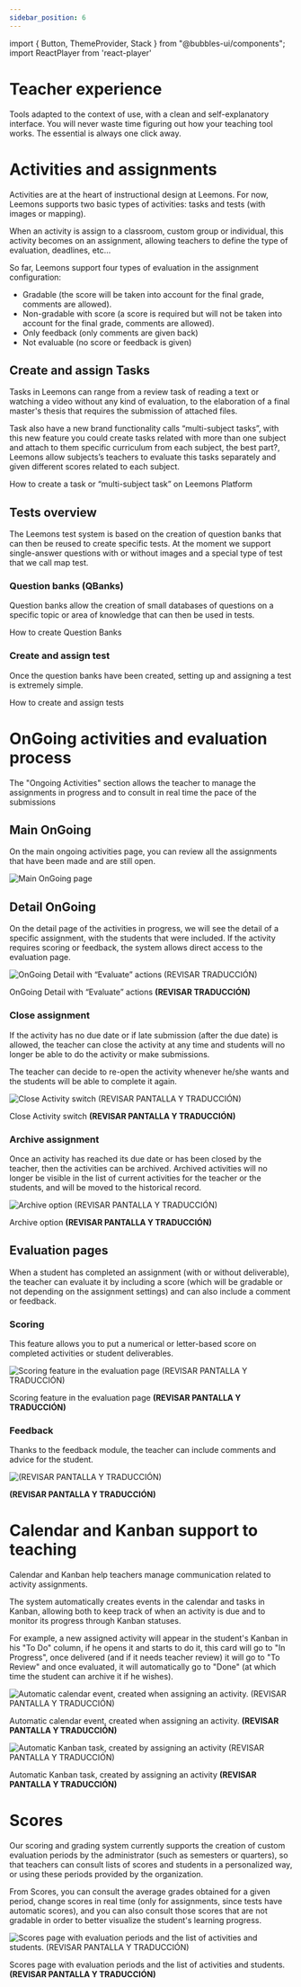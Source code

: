 ```yaml
---
sidebar_position: 6
---
```


import { Button, ThemeProvider, Stack } from "@bubbles-ui/components";
import ReactPlayer from 'react-player'

# Teacher experience

Tools adapted to the context of use, with a clean and self-explanatory interface. You will never waste time figuring out how your teaching tool works. The essential is always one click away.

# Activities and assignments

Activities are at the heart of instructional design at Leemons. For now, Leemons supports two basic types of activities: tasks and tests (with images or mapping).

When an activity is assign to a classroom, custom group or individual, this activity becomes on an assignment, allowing teachers to define the type of evaluation, deadlines, etc…

So far, Leemons support four types of evaluation in the assignment configuration:

- Gradable (the score will be taken into account for the final grade, comments are allowed).
- Non-gradable with score (a score is required but will not be taken into account for the final grade, comments are allowed).
- Only feedback (only comments are given back)
- Not evaluable (no score or feedback is given)

## Create and assign Tasks

Tasks in Leemons can range from a review task of reading a text or watching a video without any kind of evaluation, to the elaboration of a final master's thesis that requires the submission of attached files.

Task also have a new brand functionality calls “multi-subject tasks”, with this new feature you could create tasks related with more than one subject and attach to them specific curriculum from each subject, the best part?, Leemons allow subjects’s teachers to evaluate this tasks separately and given different scores related to each subject.

<ThemeProvider>
    <ReactPlayer url='https://www.youtube.com/watch?v=ysz5S6PUM-U'/>
</ThemeProvider>
How to create a task or “multi-subject task” on Leemons Platform

## Tests overview

The Leemons test system is based on the creation of question banks that can then be reused to create specific tests.
At the moment we support single-answer questions with or without images and a special type of test that we call map test.

### Question banks (QBanks)

Question banks allow the creation of small databases of questions on a specific topic or area of knowledge that can then be used in tests.

<ThemeProvider>
    <ReactPlayer url='https://www.youtube.com/watch?v=ysz5S6PUM-U'/>
</ThemeProvider>
How to create Question Banks

### Create and assign test

Once the question banks have been created, setting up and assigning a test is extremely simple.

<ThemeProvider>
    <ReactPlayer url='https://www.youtube.com/watch?v=ysz5S6PUM-U'/>
</ThemeProvider>
How to create and assign tests

#
# OnGoing activities and evaluation process

The "Ongoing Activities" section allows the teacher to manage the assignments in progress and to consult in real time the pace of the submissions

## Main OnGoing

On the main ongoing activities page, you can review all the assignments that have been made and are still open.

![Main OnGoing page](/img/Main_ongoing.png)


## Detail OnGoing

On the detail page of the activities in progress, we will see the detail of a specific assignment, with the students that were included. If the activity requires scoring or feedback, the system allows direct access to the evaluation page.

![OnGoing Detail with “Evaluate” actions **(REVISAR TRADUCCIÓN)**](https://s3-us-west-2.amazonaws.com/secure.notion-static.com/41879d08-ddd9-4edf-8263-d5e24bc9b84b/Untitled.png)

OnGoing Detail with “Evaluate” actions **(REVISAR TRADUCCIÓN)**

### Close assignment

If the activity has no due date or if late submission (after the due date) is allowed, the teacher can close the activity at any time and students will no longer be able to do the activity or make submissions. 

The teacher can decide to re-open the activity whenever he/she wants and the students will be able to complete it again.

![Close Activity switch **(REVISAR PANTALLA Y TRADUCCIÓN)**](https://s3-us-west-2.amazonaws.com/secure.notion-static.com/6b99f142-4724-4807-afce-50675051fc44/Untitled.png)

Close Activity switch **(REVISAR PANTALLA Y TRADUCCIÓN)**

### Archive assignment

Once an activity has reached its due date or has been closed by the teacher, then the activities can be archived. Archived activities will no longer be visible in the list of current activities for the teacher or the students, and will be moved to the historical record.

![Archive option **(REVISAR PANTALLA Y TRADUCCIÓN)**](https://s3-us-west-2.amazonaws.com/secure.notion-static.com/5c3f5696-a535-4b64-8897-af89880ca21d/Untitled.png)

Archive option **(REVISAR PANTALLA Y TRADUCCIÓN)**

## Evaluation pages

When a student has completed an assignment (with or without deliverable), the teacher can evaluate it by including a score (which will be gradable or not depending on the assignment settings) and can also include a comment or feedback.

### Scoring

This feature allows you to put a numerical or letter-based score on completed activities or student deliverables.

![Scoring feature in the evaluation page  **(REVISAR PANTALLA Y TRADUCCIÓN)**](https://s3-us-west-2.amazonaws.com/secure.notion-static.com/70c02524-61bf-424d-989f-0e65e01ed7db/Untitled.png)

Scoring feature in the evaluation page  **(REVISAR PANTALLA Y TRADUCCIÓN)**

### Feedback

Thanks to the feedback module, the teacher can include comments and advice for the student.

![**(REVISAR PANTALLA Y TRADUCCIÓN)**](https://s3-us-west-2.amazonaws.com/secure.notion-static.com/a3bbeb2a-5485-4e2c-b6d1-ef288d7d082e/Untitled.png)

**(REVISAR PANTALLA Y TRADUCCIÓN)**

# Calendar and Kanban support to teaching

Calendar and Kanban help teachers manage communication related to activity assignments.

The system automatically creates events in the calendar and tasks in Kanban, allowing both to keep track of when an activity is due and to monitor its progress through Kanban statuses.

For example, a new assigned activity will appear in the student's Kanban in his "To Do" column, if he opens it and starts to do it, this card will go to "In Progress", once delivered (and if it needs teacher review) it will go to "To Review" and once evaluated, it will automatically go to "Done" (at which time the student can archive it if he wishes).

![Automatic calendar event, created when assigning an activity. **(REVISAR PANTALLA Y TRADUCCIÓN)**](https://s3-us-west-2.amazonaws.com/secure.notion-static.com/5f9bbb1e-b895-448b-a6f6-f41ce3fea587/Untitled.png)

Automatic calendar event, created when assigning an activity. **(REVISAR PANTALLA Y TRADUCCIÓN)**

![Automatic Kanban task, created by assigning an activity **(REVISAR PANTALLA Y TRADUCCIÓN)**](https://s3-us-west-2.amazonaws.com/secure.notion-static.com/9668f1d2-42a4-47b7-a967-52f068fd63de/Untitled.png)

Automatic Kanban task, created by assigning an activity **(REVISAR PANTALLA Y TRADUCCIÓN)**

# Scores

Our scoring and grading system currently supports the creation of custom evaluation periods by the administrator (such as semesters or quarters), so that teachers can consult lists of scores and students in a personalized way, or using these periods provided by the organization.

From Scores, you can consult the average grades obtained for a given period, change scores in real time (only for assignments, since tests have automatic scores), and you can also consult those scores that are not gradable in order to better visualize the student's learning progress.

![Scores page with evaluation periods and the list of activities and students.  **(REVISAR PANTALLA Y TRADUCCIÓN)**](https://s3-us-west-2.amazonaws.com/secure.notion-static.com/30c004b4-ef24-4b00-b41e-58d090220af1/Untitled.png)

Scores page with evaluation periods and the list of activities and students.  **(REVISAR PANTALLA Y TRADUCCIÓN)**

